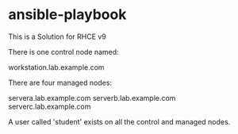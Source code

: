 # ansible-playbook

This is a Solution for RHCE v9

There is one control node named:

workstation.lab.example.com

There are four managed nodes: 

servera.lab.example.com
serverb.lab.example.com
serverc.lab.example.com

A user called 'student' exists on all the control and managed nodes.
